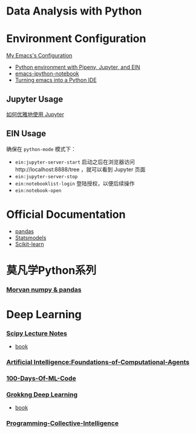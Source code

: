 # Data Analysis with Python



# Environment Configuration

[My Emacs's Configuration](https://github.com/keer2345/keer-emacs/blob/master/lisp/lang-python.el)

- [Python environment with Pipenv, Jupyter, and EIN](https://matthewbilyeu.com/blog/python-environment-with-pipenv-jupyter-and-ein/)
- [emacs-ipython-notebook](https://github.com/millejoh/emacs-ipython-notebook)
- [Turning emacs into a Python IDE](https://gist.github.com/widdowquinn/987164746810f4e8b88402628b387d39#turning-emacs-into-a-python-ide)

## Jupyter Usage
[如何优雅地使用 Jupyter](https://www.zhihu.com/question/59392251)

## EIN Usage
确保在 `python-mode` 模式下：
- `ein:jupyter-server-start` 启动之后在浏览器访问 http://localhost:8888/tree ，就可以看到 Jupyter 页面
- `ein:jupyter-server-stop`
- `ein:notebooklist-login` 登陆授权，以便后续操作
- `ein:notebook-open`

# Official Documentation
- [pandas](https://github.com/keer2345/DataAnalysisWithPython/tree/master/official-documentation/pandas)
- [Statsmodels](https://github.com/keer2345/DataAnalysisWithPython/tree/master/official-documentation/pandas)
- [Scikit-learn](https://scikit-learn.org/stable/index.html)


# 莫凡学Python系列
### [Morvan numpy & pandas](https://github.com/keer2345/DataAnalysisWithPython/tree/master/morvan-numpy-and-pandas)

# Deep Learning
### [Scipy Lecture Notes](https://github.com/keer2345/DataAnalysisWithPython/tree/master/ScipyLectureNotes)
- [book](http://www.scipy-lectures.org/)
### [Artificial Intelligence:Foundations-of-Computational-Agents](https://github.com/keer2345/DataAnalysisWithPython/tree/master/Foundations-of-Computational-Agents)
### [100-Days-Of-ML-Code](https://github.com/keer2345/DataAnalysisWithPython/tree/master/100-Days-Of-ML-Code)
### [Grokkng Deep Learning](https://github.com/keer2345/DataAnalysisWithPython/tree/master/grokking-deep-learning)
- [book](https://livebook.manning.com/#!/book/grokking-deep-learning/welcome/v-12/)

### [Programming-Collective-Intelligence](https://github.com/keer2345/DataAnalysisWithPython/tree/master/Programming-Collective-Intelligence)
